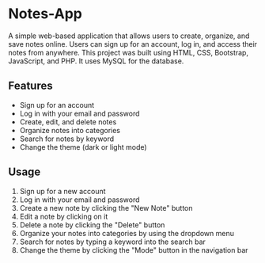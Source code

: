 # Notes-App

A simple web-based application that allows users to create, organize, and save notes online. Users can sign up for an account, log in, and access their notes from anywhere.
This project was built using HTML, CSS, Bootstrap, JavaScript, and PHP. It uses MySQL for the database.

## Features
- Sign up for an account
- Log in with your email and password
- Create, edit, and delete notes
- Organize notes into categories
- Search for notes by keyword
- Change the theme (dark or light mode)

## Usage
1. Sign up for a new account
2. Log in with your email and password
3. Create a new note by clicking the "New Note" button
4. Edit a note by clicking on it
5. Delete a note by clicking the "Delete" button
6. Organize your notes into categories by using the dropdown menu
7. Search for notes by typing a keyword into the search bar
8. Change the theme by clicking the "Mode" button in the navigation bar
